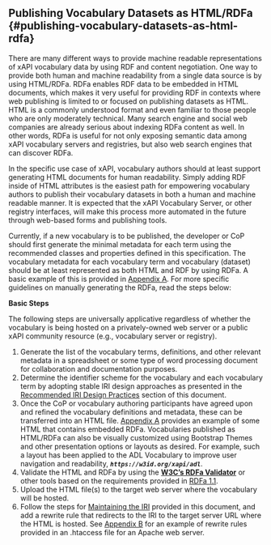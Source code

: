## Publishing Vocabulary Datasets as HTML/RDFa {#publishing-vocabulary-datasets-as-html-rdfa}

There are many different ways to provide machine readable representations of xAPI vocabulary data by using RDF and content negotiation. One way to provide both human and machine readability from a single data source is by using HTML/RDFa. RDFa enables RDF data to be embedded in HTML documents, which makes it very useful for providing RDF in contexts where web publishing is limited to or focused on publishing datasets as HTML. HTML is a commonly understood format and even familiar to those people who are only moderately technical. Many search engine and social web companies are already serious about indexing RDFa content as well. In other words, RDFa is useful for not only exposing semantic data among xAPI vocabulary servers and registries, but also web search engines that can discover RDFa.

In the specific use case of xAPI, vocabulary authors should at least support generating HTML documents for human readability. Simply adding RDF inside of HTML attributes is the easiest path for empowering vocabulary authors to publish their vocabulary datasets in both a human and machine readable manner. It is expected that the xAPI Vocabulary Server, or other registry interfaces, will make this process more automated in the future through web-based forms and publishing tools.

Currently, if a new vocabulary is to be published, the developer or CoP should first generate the minimal metadata for each term using the recommended classes and properties defined in this specification. The vocabulary metadata for each vocabulary term and vocabulary (dataset) should be at least represented as both HTML and RDF by using RDFa. A basic example of this is provided in [Appendix A](../appendices/appendix_a_htmlrdfa_vocabulary_dataset_example.md). For more specific guidelines on manually generating the RDFa, read the steps below:

**Basic Steps**

The following steps are universally applicative regardless of whether the vocabulary is being hosted on a privately-owned web server or a public xAPI community resource (e.g., vocabulary server or registry).

1.  Generate the list of the vocabulary terms, definitions, and other relevant metadata in a spreadsheet or some type of word processing document for collaboration and documentation purposes.
2.  Determine the identifier scheme for the vocabulary and each vocabulary term by adopting stable IRI design approaches as presented in the [Recommended IRI Design Practices](iri_design_and_persistence.md) section of this document.
3.  Once the CoP or vocabulary authoring participants have agreed upon and refined the vocabulary definitions and metadata, these can be transferred into an HTML file. [Appendix A](../appendices/appendix_a_htmlrdfa_vocabulary_dataset_example.md) provides an example of some HTML that contains embedded RDFa. Vocabularies published as HTML/RDFa can also be visually customized using Bootstrap Themes and other presentation options or layouts as desired. For example, such a layout has been applied to the ADL Vocabulary to improve user navigation and readability, **_```https://w3id.org/xapi/adl```_**.
4.  Validate the HTML and RDFa by using the [**W3C’s RDFa Validator**](https://www.w3.org/2012/pyRdfa/Validator.html#distill_by_input) or other tools based on the requirements provided in [RDFa 1.1](https://www.w3.org/TR/html-rdfa/).
5.  Upload the HTML file(s) to the target web server where the vocabulary will be hosted.
6.  Follow the steps for [Maintaining the IRI](generating_and_maintaining_vocabulary_iris.md) provided in this document, and add a rewrite rule that redirects to the IRI to the target server URL where the HTML is hosted. See [Appendix B](../appendices/appendix_b_content_negotiation_htaccess_apache_exa.md) for an example of rewrite rules provided in an .htaccess file for an Apache web server.